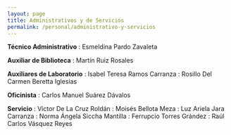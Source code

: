 ```yaml
---
layout: page
title: Administrativos y de Servicios
permalink: /personal/administrativo-y-servicios
---
```


**Técnico Administrativo**
: Esmeldina Pardo Zavaleta

**Auxiliar de Biblioteca**
: Martín Ruiz Rosales

**Auxiliares de Laboratorio**
: Isabel Teresa Ramos Carranza
: Rosillo Del Carmen Beretta Iglesias

**Oficinista**
: Carlos Manuel Suárez Dávalos

**Servicio**
: Víctor De La Cruz Roldán
: Moisés Bellota Meza
: Luz Ariela Jara Carranza
: Norma Ángela Siccha Mantilla
: Ferrupcio Torres Grández
: Raúl Carlos Vásquez Reyes
